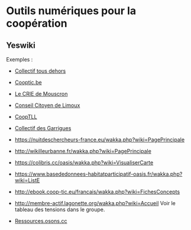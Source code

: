 # Outils numériques pour la coopération

## Yeswiki

Exemples :

- [Collectif tous dehors](http://tousdehors.be/wakka.php?wiki=PagePrincipale)
- [Cooptic.be](http://cooptic.be/wakka.php?wiki=PagePrincipale)
- [Le CRIE de Mouscron](http://www.criemouscron.be)
- [Conseil Citoyen de Limoux](http://sapie.eu/limoux/yeswikilimoux/wakka.php?wiki=PagePrincipale)
- [CoopTLL](http://cooptll.sapie.eu/wakka.php?wiki=PagePrincipale)
- [Collectif des Garrigues](http://www.wikigarrigue.info/wakka.php?wiki=PagePrincipale)
- https://nuitdeschercheurs-france.eu/wakka.php?wiki=PagePrincipale
- http://wikilleurbanne.fr/wakka.php?wiki=PagePrincipale
- https://colibris.cc/oasis/wakka.php?wiki=VisualiserCarte
- https://www.basededonnees-habitatparticipatif-oasis.fr/wakka.php?wiki=ListE
- http://ebook.coop-tic.eu/francais/wakka.php?wiki=FichesConcepts
- http://membre-actif.lagonette.org/wakka.php?wiki=Accueil Voir le tableau des tensions dans le  groupe.

- [Ressources.osons.cc](https://ressources.osons.cc/?PagePrincipale)

